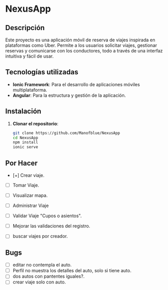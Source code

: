 # NexusApp

## Descripción

Este proyecto es una aplicación móvil de reserva de viajes inspirada en plataformas como Uber. Permite a los usuarios solicitar viajes, gestionar reservas y comunicarse con los conductores, todo a través de una interfaz intuitiva y fácil de usar.

## Tecnologías utilizadas

- **Ionic Framework**: Para el desarrollo de aplicaciones móviles multiplataforma.
- **Angular**: Para la estructura y gestión de la aplicación.

## Instalación

1. **Clonar el repositorio**:
   ```bash
   git clone https://github.com/Manofblue/NexusApp
   cd NexusApp
   npm install
   ionic serve

## Por Hacer

- [+] Crear viaje.
- [ ] Tomar Viaje.
- [ ] Visualizar mapa.
- [ ] Administrar Viaje
- [ ] Validar Viaje "Cupos o asientos".
- [ ] Mejorar las validaciones del registro.
- [ ] buscar viajes por creador.


## Bugs

- [ ] editar no contempla el auto.
- [ ] Perfil no muestra los detalles del auto, solo si tiene auto.
- [ ] dos autos con pantentes iguales?.
- [ ] crear viaje solo con auto.

